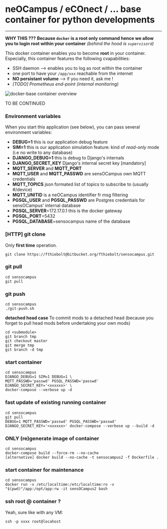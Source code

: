 # neOCampus / eCOnect / ... base container for python developments #
_____________________________________________________________________

**WHY THIS ???**
**Because `docker` is a root only command hence we allow you to login root within your container**
*(behind the hood is `supervisord`)*

This docker container enables you to become **root** in your container. Especially, this container features the following cvapabilities:

  - SSH daemon --> enables you to log as root within the container
  - one port to have your `/app/xxx` reachable from the internet
  - **NO persistant volume** --> if you need it, ask me !
  - *[TODO] Prometheus end-point (internal monitoring)*

![docker-base container overview](img/docker-base-overview.png)


TO BE CONTINUED


### Environment variables ###
When you start this application (see below), you can pass several environment variables:

  - **DEBUG=1** this is our application debug feature
  - **SIM=1** this is our application simulation feature: kind of *read-only* mode (i.e no write to any database)
  - **DJANGO_DEBUG=1** this is debug to Django's internals
  - **DJANGO_SECRET_KEY** Django's internal secret key [mandatory]
  - **MQTT_SERVER** and **MQTT_PORT**
  - **MQTT_USER** and **MQTT_PASSWD** are sensOCampus own MQTT credentials
  - **MQTT_TOPICS** json formated list of topics to subscribe to (usually #/device)
  - **MQTT_UNITID** is a neOCampus identifier fr msg filtering
  - **PGSQL_USER** and **PGSQL_PASSWD** are Postgres credentials for sensOCampus' internal database
  - **PGSQL_SERVER**=172.17.0.1   this is the docker gateway
  - **PGSQL_PORT**=5432
  - **PGSQL_DATABASE**=sensocampus    name of the database


### [HTTP] git clone ###
Only **first time** operation.

`git clone https://fthiebolt@bitbucket.org/fthiebolt/sensocampus.git`  

### git pull ###
```
cd sensocampus
git pull
```

### git push ###
```
cd sensocampus
./git-push.sh
```

**detached head case**
To commit mods to a detached head (because you forget to pull head mods before undertaking your own mods)
```
cd <submodule>
git branch tmp
git checkout master
git merge tmp
git branch -d tmp
```

### start container ###
```
cd sensocampus
DJANGO_DEBUG=1 SIM=1 DEBUG=1 \
MQTT_PASSWD='passwd' PGSQL_PASSWD='passwd' DJANGO_SECRET_KEY='<xxxxxx>' \
docker-compose --verbose up -d
```  

### fast update of existing running container ###
```
cd sensocampus
git pull
DEBUG=1 MQTT_PASSWD='passwd' PGSQL_PASSWD='passwd' DJANGO_SECRET_KEY='<xxxxxx>' docker-compose --verbose up --build -d
```  

### ONLY (re)generate image of container ###
```
cd sensocampus
docker-compose build --force-rm --no-cache
[alternative] docker build --no-cache -t sensocampus2 -f Dockerfile .
```

### start container for maintenance ###
```
cd sensocampus
docker run -v /etc/localtime:/etc/localtime:ro -v "$(pwd)"/app:/opt/app:rw -it sensOCampus2 bash
```

### ssh root @ container ? ###
Yeah, sure like with any VM:
```
ssh -p xxxx root@locahost
```  

